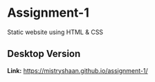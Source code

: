 # Assignment-1
Static website using HTML &amp; CSS

## Desktop Version
**Link:** https://mistryshaan.github.io/assignment-1/
